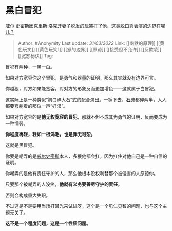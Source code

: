 # 黑白冒犯
[威尔·史密斯因克里斯·洛克开妻子脱发的玩笑打了他，这类脱口秀表演的边界在哪儿？](https://www.zhihu.com/question/524563289/answer/2412210158)

> Author: #Anonymity
> Last update: *31/03/2022*
> Link: [[幽默的原理]] [[黄色玩笑]] [[黄色玩笑1]] [[怒的边界]]  [[原谅]] [[接受但不允许]] [[反欺凌]] [[宽恕秘诀]]
> Tag:

冒犯有两种，一黑一白。

如果对方宽容你这个冒犯，是勇气和器量的证明，那么其实就没有边界可言。

你越狠，对方如果能宽容，对对方的形象反而更加增色——这就属于白冒犯。

这实际上是一种类似“胸口碎大石”式的配合演出。一锤下去，[石碑](https://www.zhihu.com/search?q=%E7%9F%B3%E7%A2%91&search_source=Entity&hybrid_search_source=Entity&hybrid_search_extra=%7B%22sourceType%22%3A%22answer%22%2C%22sourceId%22%3A2412210158%7D)都碎两半，人人都要夸躺着的那位一声“好汉”。

如果对方宽容的是**他无权宽容的冒犯**，那就不但不成其为勇气的证明，反而要成为一种懦弱。

**你程度再轻，轻如一根鸿毛，也是罪无可恕。**

这就是黑冒犯。

你要是嘲弄的是[威尔史密斯](https://www.zhihu.com/search?q=%E5%A8%81%E5%B0%94%E5%8F%B2%E5%AF%86%E6%96%AF&search_source=Entity&hybrid_search_source=Entity&hybrid_search_extra=%7B%22sourceType%22%3A%22answer%22%2C%22sourceId%22%3A2412210158%7D)本人，多狠他都会扛，因为扛住对他自己是一种自信的证明。

你嘲弄的是他有责任守护的人，那么他根本没权利替那个被侵害的人原谅你。

只要那个被嘲弄的人没笑，**他就有义务要善尽守护的责任**。

否则会构成重大失职。

不过这是不是要用当场打耳光来试试呀，这个是一个见仁见智的问题，也与这个主题无关了。

**这不是一个程度问题，这是一个性质问题。**
